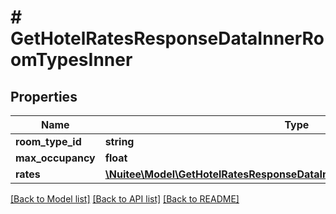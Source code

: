 # # GetHotelRatesResponseDataInnerRoomTypesInner

## Properties

Name | Type | Description | Notes
------------ | ------------- | ------------- | -------------
**room_type_id** | **string** |  | [optional]
**max_occupancy** | **float** |  | [optional]
**rates** | [**\Nuitee\Model\GetHotelRatesResponseDataInnerRoomTypesInnerRatesInner[]**](GetHotelRatesResponseDataInnerRoomTypesInnerRatesInner.md) |  | [optional]

[[Back to Model list]](../../README.md#models) [[Back to API list]](../../README.md#endpoints) [[Back to README]](../../README.md)
